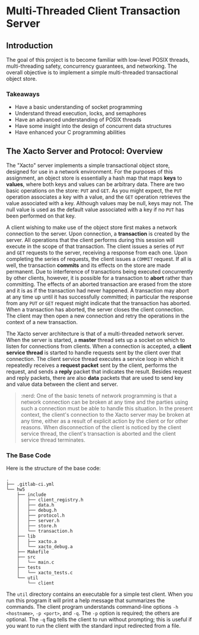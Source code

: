 # Multi-Threaded Client Transaction Server


## Introduction

The goal of this project is to become familiar with low-level POSIX
threads, multi-threading safety, concurrency guarantees, and networking.
The overall objective is to implement a simple multi-threaded
transactional object store.

### Takeaways

* Have a basic understanding of socket programming
* Understand thread execution, locks, and semaphores
* Have an advanced understanding of POSIX threads
* Have some insight into the design of concurrent data structures
* Have enhanced your C programming abilities


## The Xacto Server and Protocol: Overview

The "Xacto" server implements a simple transactional object store,
designed for use in a network environment.  For the purposes of this
assignment, an object store is essentially a hash map that maps
**keys** to **values**, where both keys and values can be arbitrary data.
There are two basic operations on the store: `PUT` and `GET`.
As you might expect, the `PUT` operation associates a key with a value,
and the `GET` operation retrieves the value associated with a key.
Although values may be null, keys may not.  The null value is used as
the default value associated with a key if no `PUT` has been performed
on that key.

A client wishing to make use of the object store first makes a network
connection to the server.  Upon connection, a **transaction** is
created by the server.  All operations that the client performs during
this session will execute in the scope of that transaction.
The client issues a series of `PUT` and `GET` requests to the server,
receiving a response from each one.  Upon completing the series of
requests, the client issues a `COMMIT` request.  If all is well, the
transaction **commits** and its effects on the store are made permanent.
Due to interference of transactions being executed concurrently by
other clients, however, it is possible for a transaction to **abort**
rather than committing.  The effects of an aborted transaction are
erased from the store and it is as if the transaction had never happened.
A transaction may abort at any time up until it has successfully committed;
in particular the response from any `PUT` or `GET` request might
indicate that the transaction has aborted.  When a transaction has
aborted, the server closes the client connection.  The client may
then open a new connection and retry the operations in the context of
a new transaction.

The Xacto server architecture is that of a multi-threaded network
server.  When the server is started, a **master** thread sets up a
socket on which to listen for connections from clients.  When a
connection is accepted, a **client service thread** is started to
handle requests sent by the client over that connection.  The client
service thread executes a service loop in which it repeatedly receives
a **request packet** sent by the client, performs the request, and
sends a **reply** packet that indicates the result.
Besides request and reply packets, there are also **data** packets
that are used to send key and value data between the client and
server.

> :nerd: One of the basic tenets of network programming is that a
> network connection can be broken at any time and the parties using
> such a connection must be able to handle this situation.  In the
> present context, the client's connection to the Xacto server may
> be broken at any time, either as a result of explicit action by the
> client or for other reasons.  When disconnection of the client is
> noticed by the client service thread, the client's transaction
> is aborted and the client service thread terminates.

### The Base Code

Here is the structure of the base code:

```
.
├── .gitlab-ci.yml
└── hw5
    ├── include
    │   ├── client_registry.h
    │   ├── data.h
    │   ├── debug.h
    │   ├── protocol.h
    │   ├── server.h
    │   ├── store.h
    │   └── transaction.h
    ├── lib
    │   ├── xacto.a
    │   └── xacto_debug.a
    ├── Makefile
    ├── src
    │   └── main.c
    ├── tests
    │   └── xacto_tests.c
    └── util
        └── client
```

The `util` directory contains an executable for a simple test client.
When you run this program it will print a help message that
summarizes the commands.  The client program understands command-line
options `-h <hostname>`, `-p <port>`, and `-q`.  The `-p` option is
required; the others are optional.  The `-q` flag tells the client to
run without prompting; this is useful if you want to run the client
with the standard input redirected from a file.
